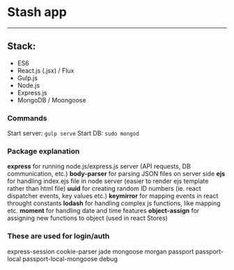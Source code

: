 # Stash app
---

## Stack:
- ES6
- React.js (.jsx) / Flux
- Gulp.js
- Node.js
- Express.js
- MongoDB / Moongoose

### Commands
Start server: `gulp serve`
Start DB: `sudo mongod`

### Package explanation
<strong>express</strong> for running node.js/express.js server (API requests, DB communication, etc.)
<strong>body-parser</strong> for parsing JSON files on server side
<strong>ejs</strong> for handling index.ejs file in node server (easier to render ejs template rather than html file)
<strong>uuid</strong> for creating random ID numbers (ie. react dispatcher events, key values etc.)
<strong>keymirror</strong> for mapping events in react throught constants
<strong>lodash</strong> for handling complex js functions, like mapping etc.
<strong>moment</strong> for handling date and time features
<strong>object-assign</strong> for assigning new functions to object (used in react Stores)

### These are used for login/auth
express-session
cookie-parser
jade
mongoose
morgan
passport
passport-local 
passport-local-mongoose
debug 
